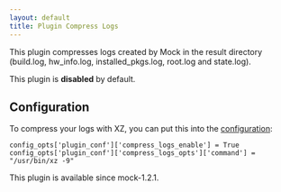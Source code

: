 ```yaml
---
layout: default
title: Plugin Compress Logs
---
```


This plugin compresses logs created by Mock in the result directory (build.log,
hw_info.log, installed_pkgs.log, root.log and state.log).

This plugin is **disabled** by default.


## Configuration

To compress your logs with XZ, you can put this into the
[configuration](configuration):

    config_opts['plugin_conf']['compress_logs_enable'] = True
    config_opts['plugin_conf']['compress_logs_opts']['command'] = "/usr/bin/xz -9"

This plugin is available since mock-1.2.1.
